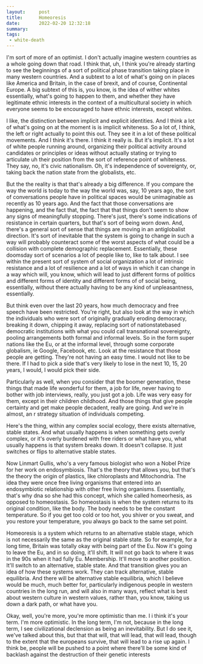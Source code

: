 ```yaml
---
layout:     post
title:      Homeoresis
date:       2022-02-20 12:32:18
summary:    
tags:
 - white-death
---
```


I'm sort of more of an optimist. I don't actually imagine western countries as a whole going down that road. I think that, uh, I think you're already starting to see the beginnings of a sort of political phase transition taking place in many western countries. And a subtext to a lot of what's going on in places like America and Britain, in the case of brexit, and of course, Continental Europe. A big subtext of this is, you know, is the idea of wither whites essentially, what's going to happen to them, and whether they have legitimate ethnic interests in the context of a multicultural society in which everyone seems to be encouraged to have ethnic interests, except whites.

I like, the distinction between implicit and explicit identities. And I think a lot of what's going on at the moment is is implicit whiteness. So a lot of, I think, the left or right actually to point this out. They see it in a lot of these political movements. And I think it's there. I think it really is. But it's implicit. It's a lot of white people running around, organizing their political activity around candidates or principles or ideas without actually stating or trying to articulate uh their position from the sort of reference point of whiteness. They say, no, it's civic nationalism. Oh, it's independence of sovereignty, or, taking back the nation state from the globalists, etc. 

But the the reality is that that's already a big difference. If you compare the way the world is today to the way the world was, say, 10 years ago, the sort of conversations people have in political spaces would be unimaginable as recently as 10 years ago. And the fact that those conversations are happening, and the fact that, the fact that that things don't seem to show any signs of meaningfully stopping. There's just, there's some indications of resistance in certain quarters, but that's sort of being worn down. And, there's a general sort of sense that things are moving in an antiglobalist direction. It's sort of inevitable that the system is going to change in such a way will probably counteract some of the worst aspects of what could be a collision with complete demographic replacement. Essentially, these doomsday sort of scenarios a lot of people like to, like to talk about. I see within the present sort of system of social organization a lot of intrinsic resistance and a lot of resilience and a lot of ways in which it can change in a way which will, you know, which will lead to just different forms of politics and different forms of identity and different forms of of social being, essentially, without there actually having to be any kind of unpleasantness, essentially.

But think even over the last 20 years, how much democracy and free speech have been restricted. You're right, but also look at the way in which the individuals who were sort of originally gradually eroding democracy, breaking it down, chipping it away, replacing sort of nationstatebased democratic institutions with what you could call transnational sovereignty, pooling arrangements both formal and informal levels. So in the form super nations like the Eu, or at the informal level, through some corporate globalism, ie Google, Facebook, etc. Look at the resistance that those people are getting. They're not having an easy time. I would not like to be there. If I had to pick a side that's very likely to lose in the next 10, 15, 20 years, I would, I would pick their side.

Particularly as well, when you consider that the boomer generation, these things that made life wonderful for them, a job for life, never having to bother with job interviews, really, you just got a job. Life was very easy for them, except in their children childhood. And those things that give people certainty and get make people decadent, really are going. And we're in almost, an r strategy situation of individuals competing.

Here's the thing, within any complex social ecology, there exists alternative, stable states. And what usually happens is when something gets overly complex, or it's overly burdened with free riders or what have you, what usually happens is that system breaks down. It doesn't collapse. It just switches or flips to alternative stable states.

Now Linmart Gullis, who's a very famous biologist who won a Nobel Prize for her work on endosymbiosis. That's the theory that allows you, but that's the theory the origin of plastics, like chloroplasts and Mitochondria. The idea they were once free living organisms that entered into an endosymbiotic relationship with other free living organisms. Essentially, that's why dna so she had this concept, which she called homeorhesis, as opposed to homeostasis. So homeostasis is when the system returns to its original condition, like the body. The body needs to be the constant temperature. So if you get too cold or too hot, you shiver or you sweat, and you restore your temperature, you always go back to the same set point.

Homeoresis is a system which returns to an alternative stable stage, which is not necessarily the same as the original stable state. So for example, for a long time, Britain was totally okay with being part of the Eu. Now it's going to leave the Eu, and in so doing, it'll shift. It will not go back to where it was in the 90s when it had fully Eu. Membership. It'll move to another position. It'll switch to an alternative, stable state. And that transition gives you an idea of how these systems work. They can track alternative, stable equilibria. And there will be alternative stable equilibria, which I believe would be much, much better for, particularly indigenous people in western countries in the long run, and will also in many ways, reflect what is best about western culture in western values, rather than, you know, taking us down a dark path, or what have you. 

Okay, well, you're more, you're more optimistic than me. I i think it's your term. I'm more optimistic. In the long term, I'm not, because in the long term, I see civilizational declension as being an inevitability. But I do see it, we've talked about this, but that that will, that will lead, that will lead, though to the extent that the europeans survive, that will lead to a rise up again. I think be, people will be pushed to a point where there'll be some kind of backlash against the destruction of their genetic interests